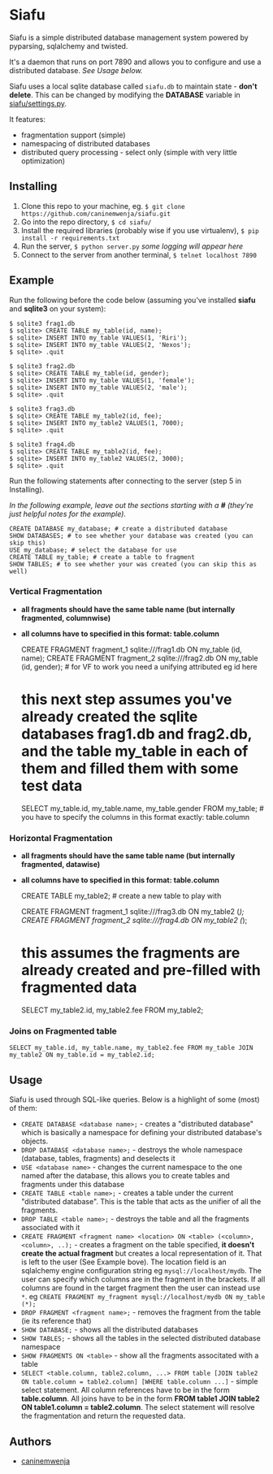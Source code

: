 Siafu
=====

Siafu is a simple distributed database management system powered by pyparsing, sqlalchemy and twisted.

It's a daemon that runs on port 7890 and allows you to configure and use a distributed database.
*See Usage below.*

Siafu uses a local sqlite database called `siafu.db` to maintain state - **don't delete**. This can
be changed by modifying the **DATABASE** variable in [siafu/settings.py](siafu/settings.py).

It features:
* fragmentation support (simple)
* namespacing of distributed databases
* distributed query processing - select only (simple with very little optimization)

Installing
-----------

1. Clone this repo to your machine, eg. `$ git clone https://github.com/caninemwenja/siafu.git`
2. Go into the repo directory, `$ cd siafu/`
3. Install the required libraries (probably wise if you use virtualenv), `$ pip install -r requirements.txt`
4. Run the server, `$ python server.py` *some logging will appear here*
5. Connect to the server from another terminal, `$ telnet localhost 7890`

Example
-------

Run the following before the code below (assuming you've installed **siafu** and **sqlite3** on your system):

    $ sqlite3 frag1.db
    $ sqlite> CREATE TABLE my_table(id, name);
    $ sqlite> INSERT INTO my_table VALUES(1, 'Riri');
    $ sqlite> INSERT INTO my_table VALUES(2, 'Nexos');
    $ sqlite> .quit

    $ sqlite3 frag2.db
    $ sqlite> CREATE TABLE my_table(id, gender);
    $ sqlite> INSERT INTO my_table VALUES(1, 'female');
    $ sqlite> INSERT INTO my_table VALUES(2, 'male');
    $ sqlite> .quit

    $ sqlite3 frag3.db
    $ sqlite> CREATE TABLE my_table2(id, fee);
    $ sqlite> INSERT INTO my_table2 VALUES(1, 7000);
    $ sqlite> .quit

    $ sqlite3 frag4.db
    $ sqlite> CREATE TABLE my_table2(id, fee);
    $ sqlite> INSERT INTO my_table2 VALUES(2, 3000);
    $ sqlite> .quit

Run the following statements after connecting to the server (step 5 in Installing).

*In the following example, leave out the sections starting with a **#** (they're just helpful notes for the example).*


    CREATE DATABASE my_database; # create a distributed database
    SHOW DATABASES; # to see whether your database was created (you can skip this)
    USE my_database; # select the database for use
    CREATE TABLE my_table; # create a table to fragment
    SHOW TABLES; # to see whether your was created (you can skip this as well)


### Vertical Fragmentation

* **all fragments should have the same table name (but internally fragmented, columnwise)**
* **all columns have to specified in this format: table.column**


    CREATE FRAGMENT fragment_1 sqlite:///frag1.db ON my_table (id, name);
    CREATE FRAGMENT fragment_2 sqlite:///frag2.db ON my_table (id, gender); # for VF to work you need a unifying attributed eg id here

    # this next step assumes you've already created the sqlite databases frag1.db and frag2.db, and the table my_table in each of them and filled them with some test data
    SELECT my_table.id, my_table.name, my_table.gender FROM my_table; # you have to specify the columns in this format exactly: table.column

### Horizontal Fragmentation

* **all fragments should have the same table name (but internally fragmented, datawise)**
* **all columns have to specified in this format: table.column**


    CREATE TABLE my_table2; # create a new table to play with

    CREATE FRAGMENT fragment_1 sqlite:///frag3.db ON my_table2 (*);
    CREATE FRAGMENT fragment_2 sqlite:///frag4.db ON my_table2 (*);

    # this assumes the fragments are already created and pre-filled with fragmented data
    SELECT my_table2.id, my_table2.fee FROM my_table2;

### Joins on Fragmented table

    SELECT my_table.id, my_table.name, my_table2.fee FROM my_table JOIN my_table2 ON my_table.id = my_table2.id;


Usage
-----

Siafu is used through SQL-like queries. Below is a highlight of some (most) of them:

* `CREATE DATABASE <database name>;` - creates a "distributed database" which is basically a namespace for defining your
distributed database's objects.
* `DROP DATABASE <database name>;` - destroys the whole namespace (database, tables, fragments) and deselects it
* `USE <database name>` - changes the current namespace to the one named after the database, this allows you to create
tables and fragments under this database
* `CREATE TABLE <table name>;` - creates a table under the current "distributed database". This is the table that acts as
 the unifier of all the fragments.
* `DROP TABLE <table name>;` - destroys the table and all the fragments associated with it
* `CREATE FRAGMENT <fragment name> <location> ON <table> (<column>, <column>, ..);` - creates a fragment on the table specified,
**it doesn't create the actual fragment** but creates a local representation of it. That is left to the user (See Example
bove). The location field is an sqlalchemy engine configuration string eg `mysql://localhost/mydb`. The user can specify
which columns are in the fragment in the brackets. If all columns are found in the target fragment then the user can
instead use `*`. eg `CREATE FRAGMENT my_fragment mysql://localhost/mydb ON my_table (*);`
* `DROP FRAGMENT <fragment name>;` - removes the fragment from the table (ie its reference that)
* `SHOW DATABASE;` - shows all the distributed databases
* `SHOW TABLES;` - shows all the tables in the selected distributed database namespace
* `SHOW FRAGMENTS ON <table>` - show all the fragments associtated with a table
* `SELECT <table.column, table2.column, ...> FROM table [JOIN table2 ON table.column = table2.column] [WHERE table.column ...]` - simple select statement.
All column references have to be in the form **table.column**. All joins have to be in the form **FROM table1 JOIN table2 ON table1.column = table2.column**.
The select statement will resolve the fragmentation and return the requested data.


Authors
-------
* [caninemwenja](http://github.com/caninemwenja)
